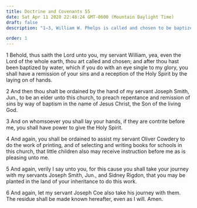 ```yaml
---
title: Doctrine and Covenants 55
date: Sat Apr 11 2020 22:48:24 GMT-0600 (Mountain Daylight Time)
draft: false
description: "1–3, William W. Phelps is called and chosen to be baptized, to be ordained an elder, and to preach the gospel; 4, He is also to write books for children in Church schools; 5–6, He is to travel to Missouri, which will be the area of his labors."

order: 1
---
```

    
1 Behold, thus saith the Lord unto you, my servant William, yea, even the Lord of the whole earth, thou art called and chosen; and after thou hast been baptized by water, which if you do with an eye single to my glory, you shall have a remission of your sins and a reception of the Holy Spirit by the laying on of hands.

2 And then thou shalt be ordained by the hand of my servant Joseph Smith, Jun., to be an elder unto this church, to preach repentance and remission of sins by way of baptism in the name of Jesus Christ, the Son of the living God.

3 And on whomsoever you shall lay your hands, if they are contrite before me, you shall have power to give the Holy Spirit.

4 And again, you shall be ordained to assist my servant Oliver Cowdery to do the work of printing, and of selecting and writing books for schools in this church, that little children also may receive instruction before me as is pleasing unto me.

5 And again, verily I say unto you, for this cause you shall take your journey with my servants Joseph Smith, Jun., and Sidney Rigdon, that you may be planted in the land of your inheritance to do this work.

6 And again, let my servant Joseph Coe also take his journey with them. The residue shall be made known hereafter, even as I will. Amen.

